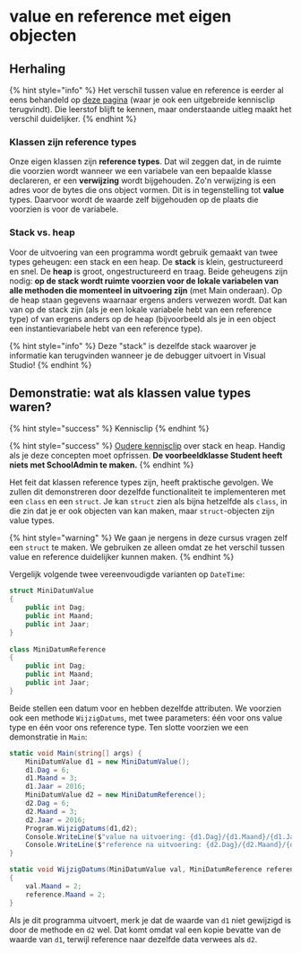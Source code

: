 # value en reference met eigen objecten

## Herhaling

{% hint style="info" %}
Het verschil tussen value en reference is eerder al eens behandeld op [deze pagina](../../semester-1-programming-principles/h7-arrays/value-types-en-reference-types.md) \(waar je ook een uitgebreide kennisclip terugvindt\). Die leerstof blijft te kennen, maar onderstaande uitleg maakt het verschil duidelijker.
{% endhint %}

### Klassen zijn reference types

Onze eigen klassen zijn **reference types**. Dat wil zeggen dat, in de ruimte die voorzien wordt wanneer we een variabele van een bepaalde klasse declareren, er een **verwijzing** wordt bijgehouden. Zo'n verwijzing is een adres voor de bytes die ons object vormen. Dit is in tegenstelling tot **value** types. Daarvoor wordt de waarde zelf bijgehouden op de plaats die voorzien is voor de variabele.

### Stack vs. heap

Voor de uitvoering van een programma wordt gebruik gemaakt van twee types geheugen: een stack en een heap. De **stack** is klein, gestructureerd en snel. De **heap** is groot, ongestructureerd en traag. Beide geheugens zijn nodig: **op de stack wordt ruimte voorzien voor de lokale variabelen van alle methoden die momenteel in uitvoering zijn** \(met Main onderaan\). Op de heap staan gegevens waarnaar ergens anders verwezen wordt. Dat kan van op de stack zijn \(als je een lokale variabele hebt van een reference type\) of van ergens anders op de heap \(bijvoorbeeld als je in een object een instantievariabele hebt van een reference type\).

{% hint style="info" %}
Deze "stack" is dezelfde stack waarover je informatie kan terugvinden wanneer je de debugger uitvoert in Visual Studio!
{% endhint %}

## Demonstratie: wat als klassen value types waren?

{% hint style="success" %}
Kennisclip
{% endhint %}

{% hint style="success" %}
[Oudere kennisclip](https://youtu.be/N6f6S9aQukU) over stack en heap. Handig als je deze concepten moet opfrissen. **De voorbeeldklasse Student heeft niets met SchoolAdmin te maken.**
{% endhint %}

Het feit dat klassen reference types zijn, heeft praktische gevolgen. We zullen dit demonstreren door dezelfde functionaliteit te implementeren met een `class` en een `struct`. Je kan `struct` zien als bijna hetzelfde als `class`, in die zin dat je er ook objecten van kan maken, maar `struct`-objecten zijn value types.

{% hint style="warning" %}
We gaan je nergens in deze cursus vragen zelf een `struct` te maken. We gebruiken ze alleen omdat ze het verschil tussen value en reference duidelijker kunnen maken.
{% endhint %}

Vergelijk volgende twee vereenvoudigde varianten op `DateTime`:

```csharp
struct MiniDatumValue
{
    public int Dag;
    public int Maand;
    public int Jaar;
}
    
class MiniDatumReference
{
    public int Dag;
    public int Maand;
    public int Jaar;
}
```

Beide stellen een datum voor en hebben dezelfde attributen. We voorzien ook een methode `WijzigDatums`, met twee parameters: één voor ons value type en één voor ons reference type. Ten slotte voorzien we een demonstratie in `Main`:

```csharp
static void Main(string[] args) {
    MiniDatumValue d1 = new MiniDatumValue();
    d1.Dag = 6;
    d1.Maand = 3;
    d1.Jaar = 2016;
    MiniDatumValue d2 = new MiniDatumReference();
    d2.Dag = 6;
    d2.Maand = 3;
    d2.Jaar = 2016;
    Program.WijzigDatums(d1,d2);
    Console.WriteLine($"value na uitvoering: {d1.Dag}/{d1.Maand}/{d1.Jaar}");
    Console.WriteLine($"reference na uitvoering: {d2.Dag}/{d2.Maand}/{d2.Jaar}");
}

static void WijzigDatums(MiniDatumValue val, MiniDatumReference reference)
{
    val.Maand = 2;
    reference.Maand = 2;
}
```

Als je dit programma uitvoert, merk je dat de waarde van `d1` niet gewijzigd is door de methode en `d2` wel. Dat komt omdat val een kopie bevatte van de waarde van `d1`, terwijl reference naar dezelfde data verwees als `d2`.

